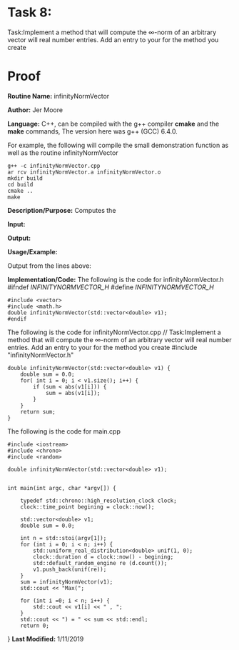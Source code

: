 # Task 8: 
Task:Implement a method that will compute the ∞-norm of an arbitrary vector will real number entries. Add an entry to your for the method you create 
# Proof

**Routine Name:**          infinityNormVector 

**Author:** Jer Moore

**Language:** C++, can be compiled with the g++ compiler **cmake** and the **make** commands, The version here was g++ (GCC) 6.4.0.

For example, the following will compile the small demonstration function as well as the routine infinityNormVector

    g++ -c infinityNormVector.cpp
	ar rcv infinityNormVector.a infinityNormVector.o
	mkdir build
	cd build
	cmake ..
	make



**Description/Purpose:**  Computes the

**Input:**  

**Output:**  

**Usage/Example:**

Output from the lines above:

**Implementation/Code:** The following is the code for infinityNormVector.h
	#ifndef _INFINITYNORMVECTOR_H_
	#define _INFINITYNORMVECTOR_H_

	#include <vector>
	#include <math.h>
	double infinityNormVector(std::vector<double> v1);
	#endif

The following is the code for infinityNormVector.cpp
	// Task:Implement a method that will compute the ∞-norm of an arbitrary vector will real number entries. Add an entry to your for the method you create 
	#include "infinityNormVector.h"

	double infinityNormVector(std::vector<double> v1) {
		double sum = 0.0;
		for( int i = 0; i < v1.size(); i++) {
			if (sum < abs(v1[i])) {
				sum = abs(v1[i]);
			}
		}
		return sum;
	}


The following is the code for main.cpp

	#include <iostream>
	#include <chrono>
	#include <random>

	double infinityNormVector(std::vector<double> v1);


	int main(int argc, char *argv[]) {
		
		typedef std::chrono::high_resolution_clock clock;
		clock::time_point begining = clock::now();

		std::vector<double> v1;
		double sum = 0.0;

		int n = std::stoi(argv[1]);
		for (int i = 0; i < n; i++) {
			std::uniform_real_distribution<double> unif(1, 0);
			clock::duration d = clock::now() - begining;
			std::default_random_engine re (d.count());
			v1.push_back(unif(re));
		}
		sum = infinityNormVector(v1);
		std::cout << "Max(";	

		for (int i =0; i < n; i++) {
			std::cout << v1[i] << " , ";
		}
		std::cout << ") = " << sum << std::endl;
		return 0;
}
**Last Modified:** 1/11/2019

